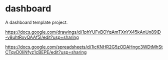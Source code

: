 # dashboard
A dashboard template project.


https://docs.google.com/drawings/d/1phYUFvBOYqAmTXnYX45kAnUn89iD-v8uhtRxvQAAf5I/edit?usp=sharing

https://docs.google.com/spreadsheets/d/1icKNHR2G5zODAHngc3WDtMhStCTqvD0IiNfyz1cBEPE/edit?usp=sharing